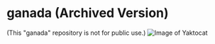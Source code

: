 # ganada (Archived Version)
(This "ganada" repository is not for public use.)
![Image of Yaktocat](https://chungboklee.github.io/ganada/images/socialshare.png)
